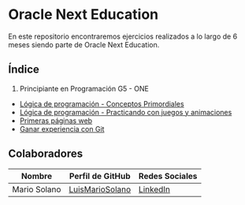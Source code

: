 # Oracle Next Education

En este repositorio encontraremos ejercicios realizados a lo largo de 6 meses siendo parte de Oracle Next Education. 

## Índice
1. Principiante en Programación G5 - ONE
  - [Lógica de programación - Conceptos Primordiales](/L%C3%B3gica%20de%20programaci%C3%B3n-Conceptos%20primordiales/)
  - [Lógica de programación - Practicando con juegos y animaciones](/L%C3%B3gica%20de%20programaci%C3%B3n-Practicando%20con%20juegos%20y%20animaciones/)
  - [Primeras páginas web](/Primeras%20p%C3%A1ginas%20web/)
  - [Ganar experiencia con Git](/Gana%20experiencia%20con%20Git/)


## Colaboradores 

| Nombre             | Perfil de GitHub                                       | Redes Sociales                                                                       |
| ------------------ | ------------------------------------------------------ | ------------------------------------------------------------------------------------ |
| Mario Solano       | [LuisMarioSolano](https://github.com/LuisMarioSolano)  | [LinkedIn](https://www.linkedin.com/in/luis-mario-solano-garcia/)                    |
